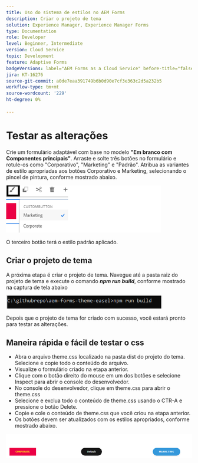 ```yaml
---
title: Uso do sistema de estilos no AEM Forms
description: Criar o projeto de tema
solution: Experience Manager, Experience Manager Forms
type: Documentation
role: Developer
level: Beginner, Intermediate
version: Cloud Service
topic: Development
feature: Adaptive Forms
badgeVersions: label="AEM Forms as a Cloud Service" before-title="false"
jira: KT-16276
source-git-commit: a0de7eaa391749b6b0d90e7cf3e363c2d5a232b5
workflow-type: tm+mt
source-wordcount: '229'
ht-degree: 0%

---
```



# Testar as alterações

Crie um formulário adaptável com base no modelo **&quot;Em branco com Componentes principais&quot;**. Arraste e solte três botões no formulário e rotule-os como &quot;Corporativo&quot;, &quot;Marketing&quot; e &quot;Padrão&quot;.
Atribua as variantes de estilo apropriadas aos botões Corporativo e Marketing, selecionando o pincel de pintura, conforme mostrado abaixo.

![estilos](assets/marketing-variation.png)

O terceiro botão terá o estilo padrão aplicado.

## Criar o projeto de tema

A próxima etapa é criar o projeto de tema. Navegue até a pasta raiz do projeto de tema e execute o comando _**npm run build**_, conforme mostrado na captura de tela abaixo

![tema de compilação](assets/build-theme.png)

Depois que o projeto de tema for criado com sucesso, você estará pronto para testar as alterações.

## Maneira rápida e fácil de testar o css

* Abra o arquivo theme.css localizado na pasta dist do projeto do tema. Selecione e copie todo o conteúdo do arquivo.
* Visualize o formulário criado na etapa anterior.
* Clique com o botão direito do mouse em um dos botões e selecione Inspect para abrir o console do desenvolvedor.
* No console do desenvolvedor, clique em theme.css para abrir o theme.css
* Selecione e exclua todo o conteúdo de theme.css usando o CTR-A e pressione o botão Delete.
* Copie e cole o conteúdo de theme.css que você criou na etapa anterior.
* Os botões devem ser atualizados com os estilos apropriados, conforme mostrado abaixo.

![botões-finais](assets/final-state-buttons.png)


